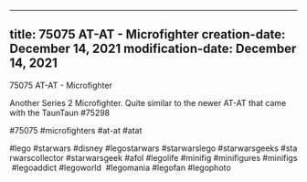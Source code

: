 ----
title: 75075 AT-AT - Microfighter
creation-date: December 14, 2021
modification-date: December 14, 2021
----

75075 AT-AT - Microfighter

Another Series 2 Microfighter. Quite similar to the newer AT-AT that came with the TaunTaun #75298

#75075 #microfighters #at-at #atat

#lego #starwars #disney #legostarwars #starwarslego #starwarsgeeks #starwarscollector #starwarsgeek #afol #legolife #minifig #minifigures #minifigs #legoaddict #legoworld  #legomania #legofan #legophoto 

